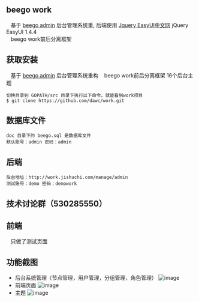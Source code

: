 ## beego work
    基于 [beego admin](https://github.com/beego/admin) 后台管理系统重,
    后端使用 [Jquery EasyUI中文网](http://www.jeasyui.net/demo/380.html) jQuery EasyUI 1.4.4</br>
    beego work前后分离框架

## 获取安装
    基于 [beego admin](https://github.com/beego/admin) 后台管理系统重构
    beego work前后分离框架
    16个后台主题

    切换目录到 GOPATH/src 目录下执行以下命令，就能看到work项目
    $ git clone https://github.com/dawc/work.git

## 数据库文件
    doc 目录下的 beego.sql 是数据库文件
    默认账号：admin 密码：admin

## 后端
    后台地址：http://work.jishuchi.com/manage/admin
    测试账号：demo 密码：demowork

## 技术讨论群（530285550）

## 前端
    只做了测试页面

## 功能截图
- 后台系统管理（节点管理，用户管理，分组管理，角色管理）
![image](https://github.com/dawc/work/blob/master/doc/img/admin.png)
- 前端页面
![image](https://github.com/dawc/work/blob/master/doc/img/home.png)
- 主题
![image](https://github.com/dawc/work/blob/master/doc/img/themes.png)

